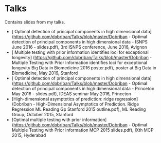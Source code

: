# Talks
Contains slides from my talks.

* [ Optimal detection of principal components in high dimensional data]
(https://github.com/dobriban/Talks/blob/master/Dobriban - Optimal detection of principal components in high dimensional data - ISNPS June 2016 - slides.pdf),  3rd ISNPS conference, June 2016, Avignon
* [ Multiple testing with prior information identifies loci for exceptional longevity]
(https://github.com/dobriban/Talks/blob/master/Dobriban - Multiple Testing with Prior Information identifies loci for exceptional longevity Big Data in Biomedicine 2016 poster.pdf),  poster at Big Data in Biomedicine, May 2016, Stanford 
* [ Optimal detection of principal components in high dimensional data]
(https://github.com/dobriban/Talks/blob/master/Dobriban - Optimal detection of principal components in high dimensional data - Princeton May 2016 - slides.pdf),  IDEAS seminar May 2016, Princeton
* [High-dimensional asymptotics of prediction: ridge regression]
(Dobriban - High-Dimensional Asymptotics of Prediction. Ridge Regression ML Reading Gp Stanford 2015 outline.pdf),  ML Reading Group, October 2015, Stanford
* [Optimal multiple testing with prior information]
(https://github.com/dobriban/Talks/blob/master/Dobriban - Optimal Multiple Testing with Prior Information MCP 2015 slides.pdf),  IXth MCP 2015, Hyderabad



